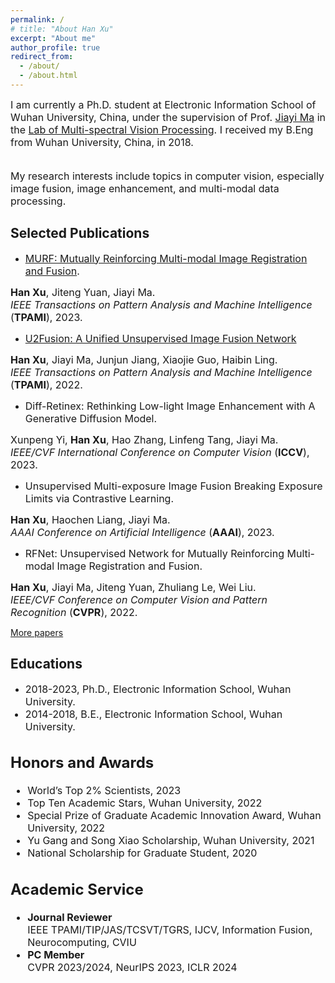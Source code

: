 ```yaml
---
permalink: /
# title: "About Han Xu"
excerpt: "About me"
author_profile: true
redirect_from: 
  - /about/
  - /about.html
---
```

<body>
<font size=3>I am currently a Ph.D. student at Electronic Information School of Wuhan University, China, under the supervision of Prof. <a href="http://mvp.whu.edu.cn/jiayima/">Jiayi Ma</a> in the <a href="http://mvp.whu.edu.cn/">Lab of Multi-spectral Vision Processing</a>. I received my B.Eng from Wuhan University, China, in 2018.<br><br>

My research interests include topics in computer vision, especially image fusion, image enhancement, and multi-modal data processing.
</font>
</body>
  
## Selected Publications
* <body><font size=3><a href="https://hanna-xu.github.io/files/TPAMI_MURF.pdf">MURF: Mutually Reinforcing Multi-modal Image Registration and Fusion</a>.<br>
<b>Han Xu</b>, Jiteng Yuan, Jiayi Ma.<br>
<i>IEEE Transactions on Pattern Analysis and Machine Intelligence</i> (<b>TPAMI</b>), 2023.
</font>
</body>

* <body><font size=3><a href="https://hanna-xu.github.io/files/TPAMI_MURF.pdf](https://hanna-xu.github.io/files/TPAMI_U2Fusion.pdf">U2Fusion: A Unified Unsupervised Image Fusion Network</a><br>
<b>Han Xu</b>, Jiayi Ma, Junjun Jiang, Xiaojie Guo, Haibin Ling.<br>
<i>IEEE Transactions on Pattern Analysis and Machine Intelligence</i> (<b>TPAMI</b>), 2022.
</font>
</body>

* <body><font size=3>Diff-Retinex: Rethinking Low-light Image Enhancement with A Generative Diffusion Model.<br>
Xunpeng Yi, <b>Han Xu</b>, Hao Zhang, Linfeng Tang, Jiayi Ma.<br>
<i>IEEE/CVF International Conference on Computer Vision</i> (<b>ICCV</b>), 2023.
</font>
</body>

* <body><font size=3>Unsupervised Multi-exposure Image Fusion Breaking Exposure Limits via Contrastive Learning.<br>
 <b>Han Xu</b>, Haochen Liang, Jiayi Ma. <br>
  <i>AAAI Conference on Artificial Intelligence</i> (<b>AAAI</b>), 2023.
</font>
</body>

* <body><font size=3> RFNet: Unsupervised Network for Mutually Reinforcing Multi-modal Image Registration and Fusion.<br>
<b>Han Xu</b>, Jiayi Ma, Jiteng Yuan, Zhuliang Le, Wei Liu.<br>
<i>IEEE/CVF Conference on Computer Vision and Pattern Recognition</i> (<b>CVPR</b>), 2022.
</font>
</body>

[More papers](https://hanna-xu.github.io/publications/)

## Educations
* <font size=3> 2018-2023, Ph.D., Electronic Information School, Wuhan University.
* <font size=3> 2014-2018, B.E., Electronic Information School, Wuhan University.

## Honors and Awards
* <font size=3>World’s Top 2% Scientists, 2023
* <font size=3>Top Ten Academic Stars, Wuhan University, 2022
* <font size=3>Special Prize of Graduate Academic Innovation Award, Wuhan University, 2022
* <font size=3>Yu Gang and Song Xiao Scholarship, Wuhan University, 2021
* <font size=3>National Scholarship for Graduate Student, 2020

## Academic Service
* **Journal Reviewer**<br>
<font size=3>IEEE TPAMI/TIP/JAS/TCSVT/TGRS, IJCV, Information Fusion, Neurocomputing, CVIU
* **PC Member**<br>
<font size=3>CVPR 2023/2024, NeurIPS 2023, ICLR 2024




